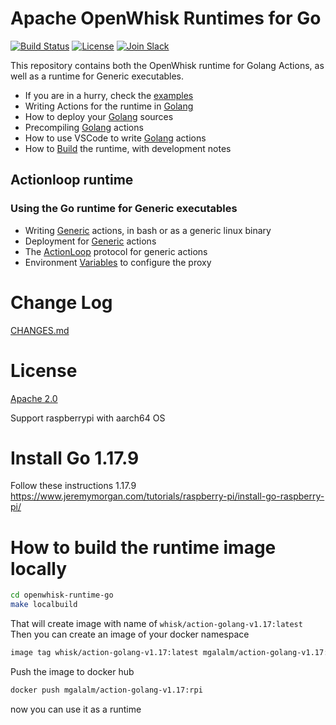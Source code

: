 
<!--
#
# Licensed to the Apache Software Foundation (ASF) under one or more
# contributor license agreements.  See the NOTICE file distributed with
# this work for additional information regarding copyright ownership.
# The ASF licenses this file to You under the Apache License, Version 2.0
# (the "License"); you may not use this file except in compliance with
# the License.  You may obtain a copy of the License at
#
#     http://www.apache.org/licenses/LICENSE-2.0
#
# Unless required by applicable law or agreed to in writing, software
# distributed under the License is distributed on an "AS IS" BASIS,
# WITHOUT WARRANTIES OR CONDITIONS OF ANY KIND, either express or implied.
# See the License for the specific language governing permissions and
# limitations under the License.
#
-->
# Apache OpenWhisk Runtimes for Go

[![Build Status](https://travis-ci.com/apache/openwhisk-runtime-go.svg?branch=master)](https://travis-ci.com/github/apache/openwhisk-runtime-go)
[![License](https://img.shields.io/badge/license-Apache--2.0-blue.svg)](http://www.apache.org/licenses/LICENSE-2.0)
[![Join Slack](https://img.shields.io/badge/join-slack-9B69A0.svg)](http://slack.openwhisk.org/)

This repository contains both the OpenWhisk runtime for Golang Actions, as well as a runtime for Generic executables.

- If you are in a hurry, check the [examples](examples/EXAMPLES.md)
- Writing Actions for the runtime in [Golang](docs/ACTION.md#golang)
- How to deploy your [Golang](docs/DEPLOY.md#golang) sources
- Precompiling [Golang](docs/DEPLOY.md#precompile) actions
- How to use VSCode to write [Golang](docs/DEPLOY.md#vscode) actions
- How to [Build](docs/BUILD.md#building) the runtime, with development notes

## Actionloop runtime

### Using the Go runtime for Generic executables

- Writing [Generic](docs/ACTION.md#generic) actions, in bash or as a generic linux binary
- Deployment for [Generic](docs/DEPLOY.md#generic) actions
- The [ActionLoop](docs/ACTION.md#actionloop) protocol for generic actions
- Environment [Variables](docs/ENVVARS.md) to configure the proxy

# Change Log

[CHANGES.md](CHANGES.md)

# License
[Apache 2.0](LICENSE.txt)


Support raspberrypi with aarch64 OS

# Install Go 1.17.9 
Follow these instructions 1.17.9 https://www.jeremymorgan.com/tutorials/raspberry-pi/install-go-raspberry-pi/ 

# How to build the runtime image locally

```sh
cd openwhisk-runtime-go 
make localbuild
```

That will create image with name of `whisk/action-golang-v1.17:latest`
Then you can create an image of your docker namespace

```sh
image tag whisk/action-golang-v1.17:latest mgalalm/action-golang-v1.17:rpi
```
Push the image to docker hub
```sh
docker push mgalalm/action-golang-v1.17:rpi
```
now you can use it as a runtime
